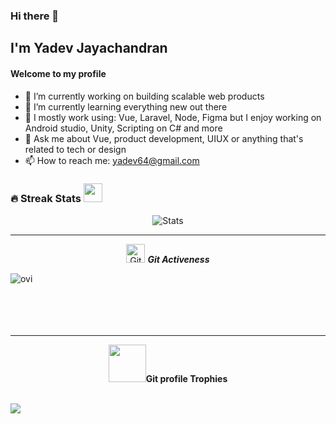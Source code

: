 ### Hi there 👋

## I'm Yadev Jayachandran

#### Welcome to my profile

<!--
**yadev64/yadev64** is a ✨ _special_ ✨ repository because its `README.md` (this file) appears on your GitHub profile.

Here are some ideas to get you started:
-->

- 🔭 I’m currently working on building scalable web products
- 🌱 I’m currently learning everything new out there
- 🧰 I mostly work using: Vue, Laravel, Node, Figma but I enjoy working on Android studio, Unity, Scripting on C# and more
- 💬 Ask me about Vue, product development, UIUX or anything that's related to tech or design
- 📫 How to reach me: yadev64@gmail.com



### 🔥 Streak Stats <img src="https://media.giphy.com/media/iY8CRBdQXODJSCERIr/giphy.gif" width="30px">&nbsp;
<p align="center"><img src="https://github-readme-stats.vercel.app/api?username=yadev64&theme=gruvbox" alt="Stats"  /></p>

<hr>
<p align="center">
 <img src="https://media.giphy.com/media/W5eoZHPpUx9sapR0eu/giphy.gif" width="30px" alt="Git"/>&nbsp;<i><b>Git Activeness</b></i></p>
 
<p><img align="left" src="https://github-readme-stats.vercel.app/api/top-langs?username=yadev64&show_icons=true&locale=en&layout=compact&theme=gruvbox" alt="ovi" /></p>
<br><br><br><br><br>

<hr>

<p align="center"><img src="https://media.giphy.com/media/QaMcXSekUWx7aogAUr/giphy.gif" width="60" /><b>Git profile Trophies</b></h4></p><br>
<img src="https://github-profile-trophy.vercel.app/?username=yadev64&theme=gruvbox" />
